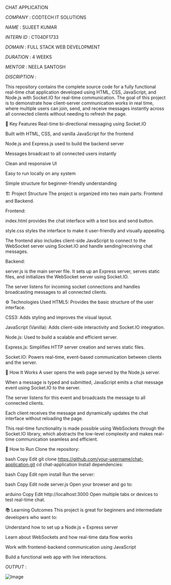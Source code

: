 CHAT APPLICATION

*COMPANY* : CODTECH IT SOLUTIONS

*NAME* : SUJEET KUMAR

*INTERN ID* : CT04DF1733

*DOMAIN* : FULL STACK WEB DEVELOPMENT

*DURATION* : 4 WEEKS

*MENTOR* : NEELA SANTOSH

*DISCRIPTION* :

This repository contains the complete source code for a fully functional real-time chat application developed using HTML, CSS, JavaScript, and Node.js with Socket.IO for real-time communication. The goal of this project is to demonstrate how client-server communication works in real time, where multiple users can join, send, and receive messages instantly across all connected clients without needing to refresh the page.

🌟 Key Features
Real-time bi-directional messaging using Socket.IO

Built with HTML, CSS, and vanilla JavaScript for the frontend

Node.js and Express.js used to build the backend server

Messages broadcast to all connected users instantly

Clean and responsive UI

Easy to run locally on any system

Simple structure for beginner-friendly understanding

🏗️ Project Structure
The project is organized into two main parts: Frontend and Backend.

Frontend:

index.html provides the chat interface with a text box and send button.

style.css styles the interface to make it user-friendly and visually appealing.

The frontend also includes client-side JavaScript to connect to the WebSocket server using Socket.IO and handle sending/receiving chat messages.

Backend:

server.js is the main server file. It sets up an Express server, serves static files, and initializes the WebSocket server using Socket.IO.

The server listens for incoming socket connections and handles broadcasting messages to all connected clients.

⚙️ Technologies Used
HTML5: Provides the basic structure of the user interface.

CSS3: Adds styling and improves the visual layout.

JavaScript (Vanilla): Adds client-side interactivity and Socket.IO integration.

Node.js: Used to build a scalable and efficient server.

Express.js: Simplifies HTTP server creation and serves static files.

Socket.IO: Powers real-time, event-based communication between clients and the server.

🚀 How It Works
A user opens the web page served by the Node.js server.

When a message is typed and submitted, JavaScript emits a chat message event using Socket.IO to the server.

The server listens for this event and broadcasts the message to all connected clients.

Each client receives the message and dynamically updates the chat interface without reloading the page.

This real-time functionality is made possible using WebSockets through the Socket.IO library, which abstracts the low-level complexity and makes real-time communication seamless and efficient.

🧪 How to Run
Clone the repository:

bash
Copy
Edit
git clone https://github.com/your-username/chat-application.git
cd chat-application
Install dependencies:

bash
Copy
Edit
npm install
Run the server:

bash
Copy
Edit
node server.js
Open your browser and go to:

arduino
Copy
Edit
http://localhost:3000
Open multiple tabs or devices to test real-time chat.

📚 Learning Outcomes
This project is great for beginners and intermediate developers who want to:

Understand how to set up a Node.js + Express server

Learn about WebSockets and how real-time data flow works

Work with frontend-backend communication using JavaScript

Build a functional web app with live interactions.

*OUTPUT* :

![Image](https://github.com/user-attachments/assets/1dac9694-7462-4ba1-b328-7be7da8b0b5a)
